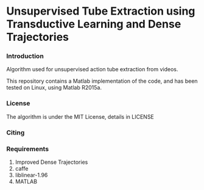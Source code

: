 # Unsupervised Tube Extraction using Transductive Learning and Dense Trajectories

### Introduction
Algorithm used for unsupervised action tube extraction from videos.

This repository contains a Matlab implementation of the code, and has been tested on Linux, using Matlab R2015a.

### License

The algorithm is under the MIT License, details in LICENSE

### Citing

### Requirements

1. Improved Dense Trajectories
2. caffe
3. liblinear-1.96
4. MATLAB

